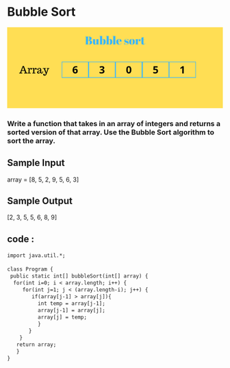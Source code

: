 # Bubble Sort


![Bubble Sort]( https://github.com/sp18-interns/bhavesh-intern/blob/main/1%20june%202022/JavaPractice/bubble-sort.gif "Bubble Sort")


### Write a function that takes in an array of integers and returns a sorted version of that array. Use the Bubble Sort algorithm to sort the array.


## Sample Input

array = [8, 5, 2, 9, 5, 6, 3]

## Sample Output 

[2, 3, 5, 5, 6, 8, 9]

## code :  

 ```
import java.util.*;

class Program {
  public static int[] bubbleSort(int[] array) {
   for(int i=0; i < array.length; i++) { 
      for(int j=1; j < (array.length-i); j++) {
         if(array[j-1] > array[j]){
           int temp = array[j-1];
           array[j-1] = array[j];
           array[j] = temp;
           }
        }
     }
    return array;
    }
}
```
